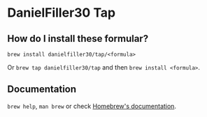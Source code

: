 # DanielFiller30 Tap

## How do I install these formular?

`brew install danielfiller30/tap/<formula>`

Or `brew tap danielfiller30/tap` and then `brew install <formula>`.

## Documentation

`brew help`, `man brew` or check [Homebrew's documentation](https://docs.brew.sh).
